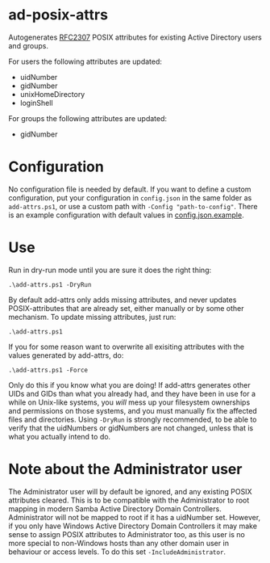 # ad-posix-attrs
Autogenerates [RFC2307](https://www.ietf.org/rfc/rfc2307.txt) POSIX attributes for existing Active Directory users and groups.

For users the following attributes are updated:
* uidNumber
* gidNumber
* unixHomeDirectory
* loginShell

For groups the following attributes are updated:
* gidNumber

# Configuration
No configuration file is needed by default. If you want to define a custom configuration, put your configuration in `config.json` in the same folder as `add-attrs.ps1`, or use a custom path with `-Config "path-to-config"`. There is an example configuration with default values in [config.json.example](src/config.json.example).

# Use
Run in dry-run mode until you are sure it does the right thing:

    .\add-attrs.ps1 -DryRun

By default add-attrs only adds missing attributes, and never updates POSIX-attributes that are already set, either manually or by some other mechanism. To update missing attributes, just run:

    .\add-attrs.ps1

If you for some reason want to overwrite all exisiting attributes with the values generated by add-attrs, do:

	.\add-attrs.ps1 -Force

Only do this if you know what you are doing! If add-attrs generates other UIDs and GIDs than what you already had, and they have been in use for a while on Unix-like systems, you _will_ mess up your filesystem ownerships and permissions on those systems, and you must manually fix the affected files and directories. Using `-DryRun` is strongly recommended, to be able to verify that the uidNumbers or gidNumbers are not changed, unless that is what you actually intend to do.

# Note about the Administrator user
The Administrator user will by default be ignored, and any existing POSIX attributes cleared. This is to be compatible with the Administrator to root mapping in modern Samba Active Directory Domain Controllers. Administrator will not be mapped to root if it has a uidNumber set. However, if you only have Windows Active Directory Domain Controllers it may make sense to assign POSIX attributes to Administrator too, as this user is no more special to non-Windows hosts than any other domain user in behaviour or access levels. To do this set `-IncludeAdministrator`.
